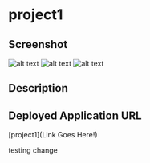 # project1


## Screenshot
![alt text](assets/images/final-page-1.png)
![alt text](assets/images/final-page-2.png)
![alt text](assets/images/final-page-3.png)


## Description 


## Deployed Application URL
[project1](Link Goes Here!)

testing change